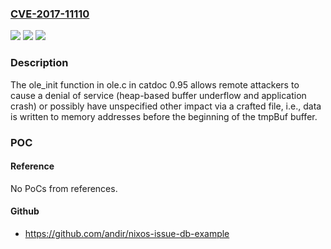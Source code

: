### [CVE-2017-11110](https://cve.mitre.org/cgi-bin/cvename.cgi?name=CVE-2017-11110)
![](https://img.shields.io/static/v1?label=Product&message=n%2Fa&color=blue)
![](https://img.shields.io/static/v1?label=Version&message=n%2Fa&color=blue)
![](https://img.shields.io/static/v1?label=Vulnerability&message=n%2Fa&color=brighgreen)

### Description

The ole_init function in ole.c in catdoc 0.95 allows remote attackers to cause a denial of service (heap-based buffer underflow and application crash) or possibly have unspecified other impact via a crafted file, i.e., data is written to memory addresses before the beginning of the tmpBuf buffer.

### POC

#### Reference
No PoCs from references.

#### Github
- https://github.com/andir/nixos-issue-db-example

